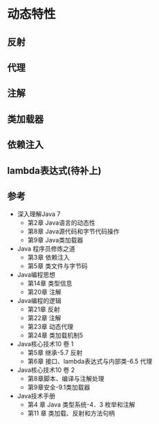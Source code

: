 # 动态特性



##  反射



##  代理



##  注解


##  类加载器


##  依赖注入


##  lambda表达式(待补上)


##  参考
- 深入理解Java 7
  - 第2章 Java语言的动态性
  - 第8章 Java源代码和字节代码操作
  - 第9章 Java类加载器
- Java 程序员修炼之道
  - 第3章 依赖注入
  - 第5章 类文件与字节码
- Java编程思想
  - 第14章 类型信息
  - 第20章 注解
- Java编程的逻辑
  - 第21章 反射
  - 第22章 注解
  - 第23章 动态代理
  - 第24章 类加载机制5
- Java核心技术10 卷 1
  - 第5章 继承-5.7 反射
  - 第6章 接口、lambda表达式与内部类-6.5 代理
- Java核心技术10 卷 2
  - 第8章脚本、编译与注解处理
  - 第9章安全-9.1类加载器
- Java技术手册
  - 第4 章 Java 类型系统-4．3 枚举和注解
  - 第11 章 类加载、反射和方法句柄

